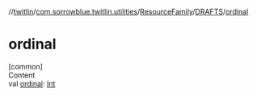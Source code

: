//[twitlin](../../../index.md)/[com.sorrowblue.twitlin.utilities](../../index.md)/[ResourceFamily](../index.md)/[DRAFTS](index.md)/[ordinal](ordinal.md)



# ordinal  
[common]  
Content  
val [ordinal](ordinal.md): [Int](https://kotlinlang.org/api/latest/jvm/stdlib/kotlin/-int/index.html)  



